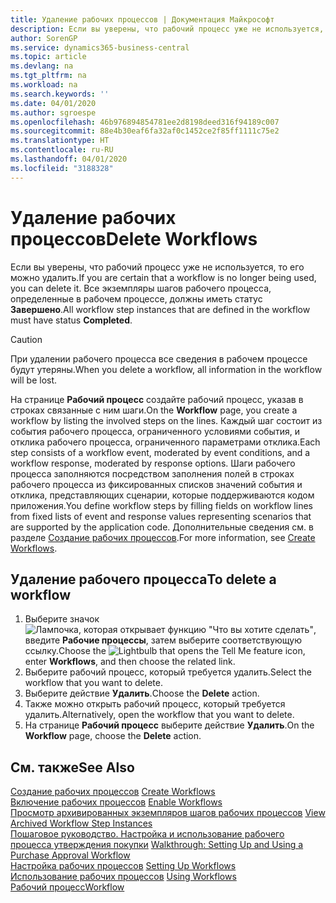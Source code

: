 ```yaml
---
title: Удаление рабочих процессов | Документация Майкрософт
description: Если вы уверены, что рабочий процесс уже не используется, то его можно удалить. Все экземпляры шагов рабочего процесса, определенные в рабочем процессе, должны иметь статус **Завершено**.
author: SorenGP
ms.service: dynamics365-business-central
ms.topic: article
ms.devlang: na
ms.tgt_pltfrm: na
ms.workload: na
ms.search.keywords: ''
ms.date: 04/01/2020
ms.author: sgroespe
ms.openlocfilehash: 46b976894854781ee2d8198deed316f94189c007
ms.sourcegitcommit: 88e4b30eaf6fa32af0c1452ce2f85ff1111c75e2
ms.translationtype: HT
ms.contentlocale: ru-RU
ms.lasthandoff: 04/01/2020
ms.locfileid: "3188328"
---
```

# <a name="delete-workflows"></a><span data-ttu-id="313ad-104">Удаление рабочих процессов</span><span class="sxs-lookup"><span data-stu-id="313ad-104">Delete Workflows</span></span>
<span data-ttu-id="313ad-105">Если вы уверены, что рабочий процесс уже не используется, то его можно удалить.</span><span class="sxs-lookup"><span data-stu-id="313ad-105">If you are certain that a workflow is no longer being used, you can delete it.</span></span> <span data-ttu-id="313ad-106">Все экземпляры шагов рабочего процесса, определенные в рабочем процессе, должны иметь статус **Завершено**.</span><span class="sxs-lookup"><span data-stu-id="313ad-106">All workflow step instances that are defined in the workflow must have status **Completed**.</span></span>  

> [!CAUTION]  
>  <span data-ttu-id="313ad-107">При удалении рабочего процесса все сведения в рабочем процессе будут утеряны.</span><span class="sxs-lookup"><span data-stu-id="313ad-107">When you delete a workflow, all information in the workflow will be lost.</span></span>  

 <span data-ttu-id="313ad-108">На странице **Рабочий процесс** создайте рабочий процесс, указав в строках связанные с ним шаги.</span><span class="sxs-lookup"><span data-stu-id="313ad-108">On the **Workflow** page, you create a workflow by listing the involved steps on the lines.</span></span> <span data-ttu-id="313ad-109">Каждый шаг состоит из события рабочего процесса, ограниченного условиями события, и отклика рабочего процесса, ограниченного параметрами отклика.</span><span class="sxs-lookup"><span data-stu-id="313ad-109">Each step consists of a workflow event, moderated by event conditions, and a workflow response, moderated by response options.</span></span> <span data-ttu-id="313ad-110">Шаги рабочего процесса заполняются посредством заполнения полей в строках рабочего процесса из фиксированных списков значений события и отклика, представляющих сценарии, которые поддерживаются кодом приложения.</span><span class="sxs-lookup"><span data-stu-id="313ad-110">You define workflow steps by filling fields on workflow lines from fixed lists of event and response values representing scenarios that are supported by the application code.</span></span> <span data-ttu-id="313ad-111">Дополнительные сведения см. в разделе [Создание рабочих процессов](across-how-to-create-workflows.md).</span><span class="sxs-lookup"><span data-stu-id="313ad-111">For more information, see [Create Workflows](across-how-to-create-workflows.md).</span></span>  

## <a name="to-delete-a-workflow"></a><span data-ttu-id="313ad-112">Удаление рабочего процесса</span><span class="sxs-lookup"><span data-stu-id="313ad-112">To delete a workflow</span></span>  
1.  <span data-ttu-id="313ad-113">Выберите значок ![Лампочка, которая открывает функцию "Что вы хотите сделать"](media/ui-search/search_small.png "Что вы хотите сделать"), введите **Рабочие процессы**, затем выберите соответствующую ссылку.</span><span class="sxs-lookup"><span data-stu-id="313ad-113">Choose the ![Lightbulb that opens the Tell Me feature](media/ui-search/search_small.png "Tell me what you want to do") icon, enter **Workflows**, and then choose the related link.</span></span>  
2.  <span data-ttu-id="313ad-114">Выберите рабочий процесс, который требуется удалить.</span><span class="sxs-lookup"><span data-stu-id="313ad-114">Select the workflow that you want to delete.</span></span>  
3.  <span data-ttu-id="313ad-115">Выберите действие **Удалить**.</span><span class="sxs-lookup"><span data-stu-id="313ad-115">Choose the **Delete** action.</span></span>  
4.  <span data-ttu-id="313ad-116">Также можно открыть рабочий процесс, который требуется удалить.</span><span class="sxs-lookup"><span data-stu-id="313ad-116">Alternatively, open the workflow that you want to delete.</span></span>  
5.  <span data-ttu-id="313ad-117">На странице **Рабочий процесс** выберите действие **Удалить**.</span><span class="sxs-lookup"><span data-stu-id="313ad-117">On the **Workflow** page, choose the **Delete** action.</span></span>  

## <a name="see-also"></a><span data-ttu-id="313ad-118">См. также</span><span class="sxs-lookup"><span data-stu-id="313ad-118">See Also</span></span>  
 <span data-ttu-id="313ad-119">[Создание рабочих процессов](across-how-to-create-workflows.md) </span><span class="sxs-lookup"><span data-stu-id="313ad-119">[Create Workflows](across-how-to-create-workflows.md) </span></span>  
 <span data-ttu-id="313ad-120">[Включение рабочих процессов](across-how-to-enable-workflows.md) </span><span class="sxs-lookup"><span data-stu-id="313ad-120">[Enable Workflows](across-how-to-enable-workflows.md) </span></span>  
 <span data-ttu-id="313ad-121">[Просмотр архивированных экземпляров шагов рабочих процессов](across-how-to-view-archived-workflow-step-instances.md) </span><span class="sxs-lookup"><span data-stu-id="313ad-121">[View Archived Workflow Step Instances](across-how-to-view-archived-workflow-step-instances.md) </span></span>  
 <span data-ttu-id="313ad-122">[Пошаговое руководство. Настройка и использование рабочего процесса утверждения покупки](walkthrough-setting-up-and-using-a-purchase-approval-workflow.md) </span><span class="sxs-lookup"><span data-stu-id="313ad-122">[Walkthrough: Setting Up and Using a Purchase Approval Workflow](walkthrough-setting-up-and-using-a-purchase-approval-workflow.md) </span></span>  
 <span data-ttu-id="313ad-123">[Настройка рабочих процессов](across-set-up-workflows.md) </span><span class="sxs-lookup"><span data-stu-id="313ad-123">[Setting Up Workflows](across-set-up-workflows.md) </span></span>  
 <span data-ttu-id="313ad-124">[Использование рабочих процессов](across-use-workflows.md) </span><span class="sxs-lookup"><span data-stu-id="313ad-124">[Using Workflows](across-use-workflows.md) </span></span>  
 [<span data-ttu-id="313ad-125">Рабочий процесс</span><span class="sxs-lookup"><span data-stu-id="313ad-125">Workflow</span></span>](across-workflow.md)   
